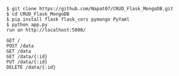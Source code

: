 
    $ git clone https://github.com/Napat07/CRUD_Flask_MongoDB.git
    $ cd CRUD_Flask_MongoDB
    $ pip install flask flask_cors pymongo PyYaml
    $ python app.py
    run on http://localhost:5000/
   
    GET /
    POST /data
    GET /data
    GET /data/{:id}
    PUT /data/{:id}
    DELETE /data/{:id}
